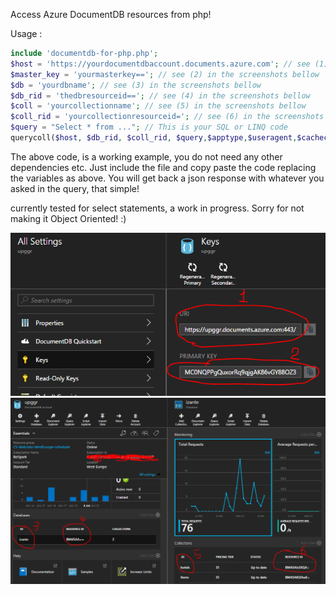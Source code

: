 Access Azure DocumentDB resources from php!

Usage :
```php
include 'documentdb-for-php.php';
$host = 'https://yourdocumentdbaccount.documents.azure.com'; // see (1) in the screenshots bellow
$master_key = 'yourmasterkey=='; // see (2) in the screenshots bellow
$db = 'yourdbname'; // see (3) in the screenshots bellow
$db_rid = 'thedbresourceid=='; // see (4) in the screenshots bellow
$coll = 'yourcollectionname'; // see (5) in the screenshots bellow
$coll_rid = 'yourcollectionresourceid='; // see (6) in the screenshots bellow
$query = "Select * from ..."; // This is your SQL or LINQ code
querycoll($host, $db_rid, $coll_rid, $query,$apptype,$useragent,$cachecontrol,$da_date,$api_version,$master,$token,$master_key,$da_date); //The function that does the magic. All variables are defined above and in the functions file
```

The above code, is a working example, you do not need any other dependencies etc. Just include the file and copy paste the code replacing the variables as above.
You will get back a json response with whatever you asked in the query, that simple!

currently tested for select statements, a work in progress. Sorry for not making it Object Oriented! :)


![Alt text](/docs/vars1.png?raw=true "Optional Title")
![Alt text](/docs/vars2.png?raw=true "Optional Title")
